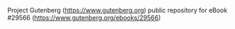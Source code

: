 Project Gutenberg (https://www.gutenberg.org) public repository for eBook #29566 (https://www.gutenberg.org/ebooks/29566)
